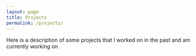 ```yaml
---
layout: page
title: Projects
permalink: /projects/
---
```

Here is a description of some projects that I worked on in the past and am currently working on

 

 
